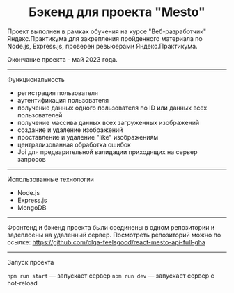 <h1 align="center">Бэкенд для проекта "Mesto"</h1>

Проект выполнен в рамках обучения на курсе "Веб-разработчик" Яндекс.Практикума для закрепления пройденного материала по Node.js, Express.js, проверен ревьюерами Яндекс.Практикума.

Окончание проекта - май 2023 года.

********
Функциональность

* регистрация пользователя
* аутентификация пользователя
* получение данных одного пользователя по ID или данных всех пользователей
* получение массива данных всех загруженных изображений
* создание и удаление изображений
* проставление и удаление "like" изображениям
* централизованная обработка ошибок
* Joi для предварительной валидации приходящих на сервер запросов

********
Использованные технологии

* Node.js
* Express.js
* MongoDB

*******
Фронтенд и бэкенд проекта были соединены в одном репозитории и задеплоены на удаленный сервер.
Посмотреть репозиторий можно по ссылке: https://github.com/olga-feelsgood/react-mesto-api-full-gha

*******
Запуск проекта

`npm run start` — запускает сервер
`npm run dev` — запускает сервер с hot-reload

